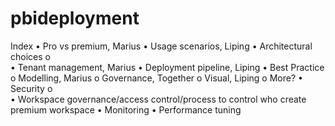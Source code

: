 # pbideployment

Index
•	Pro vs premium, Marius
•	Usage scenarios, Liping
•	Architectural choices 
   o	
•	Tenant management, Marius
•	Deployment pipeline, Liping
•	Best Practice
   o	Modelling, Marius
   o	Governance, Together
   o	Visual, Liping
   o	More?
•	Security
   o	
•	Workspace governance/access control/process to control who create premium workspace 
•	Monitoring 
•	Performance tuning

